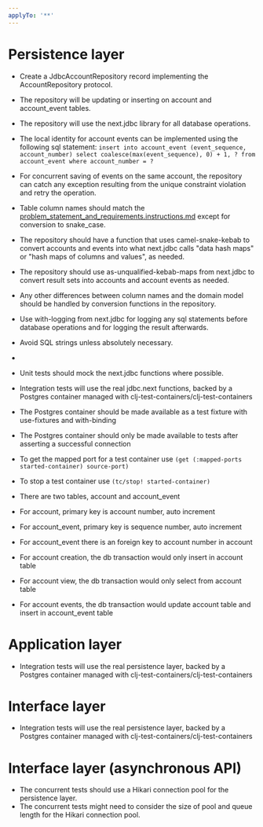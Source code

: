 ```yaml
---
applyTo: '**'
---
```


# Persistence layer
- Create a JdbcAccountRepository record implementing the AccountRepository protocol.
- The repository will be updating or inserting on account and account_event tables.
- The repository will use the next.jdbc library for all database operations.
- The local identity for account events can be implemented using the following sql statement: `insert into account_event (event_sequence, account_number) select coalesce(max(event_sequence), 0) + 1, ? from account_event where account_number = ?`
- For concurrent saving of events on the same account, the repository can catch any exception resulting from the unique constraint violation and retry the operation.
- Table column names should match the [problem_statement_and_requirements.instructions.md](problem_statement_and_requirements.instructions.md) except for conversion to snake_case.
- The repository should have a function that uses camel-snake-kebab to convert accounts and events into what next.jdbc calls "data hash maps" or "hash maps of columns and values", as needed.
- The repository should use as-unqualified-kebab-maps from next.jdbc to convert result sets into accounts and account events as needed.
- Any other differences between column names and the domain model should be handled by conversion functions in the repository.
- Use with-logging from next.jdbc for logging any sql statements before database operations and for logging the result afterwards.
- Avoid SQL strings unless absolutely necessary.
- 
- Unit tests should mock the next.jdbc functions where possible.
- Integration tests will use the real jdbc.next functions, backed by a Postgres container managed with clj-test-containers/clj-test-containers
- The Postgres container should be made available as a test fixture with use-fixtures and with-binding
- The Postgres container should only be made available to tests after asserting a successful connection
- To get the mapped port for a test container use `(get (:mapped-ports started-container) source-port)`
- To stop a test container use `(tc/stop! started-container)`

- There are two tables, account and account_event
- For account, primary key is account number, auto increment
- For account_event, primary key is sequence number, auto increment
- For account_event there is an foreign key to account number in account
- For account creation, the db transaction would only insert in account table 
- For account view, the db transaction would only select from account table
- For account events, the db transaction would update account table and insert in account_event table

# Application layer
- Integration tests will use the real persistence layer, backed by a Postgres container managed with clj-test-containers/clj-test-containers

# Interface layer
- Integration tests will use the real persistence layer, backed by a Postgres container managed with clj-test-containers/clj-test-containers

# Interface layer (asynchronous API)
- The concurrent tests should use a Hikari connection pool for the persistence layer.
- The concurrent tests might need to consider the size of pool and queue length for the Hikari connection pool.